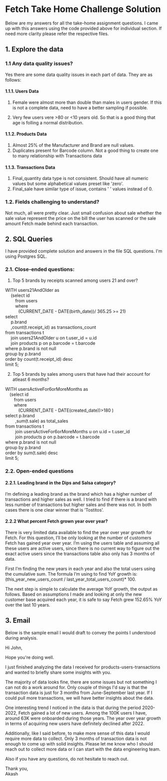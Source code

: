 # Fetch Take Home Challenge Solution

Below are my answers for all the take-home assignment questions. I came up with this answers using the code provided above for individual section. If need more clarity please refer the respective files.

## 1. Explore the data

### 1.1 Any data quality issues?
Yes there are some data quality issues in each part of data. They are as follows:

#### 1.1.1. Users Data
1) Female were almost more than double than males in users gender. If this is not a complete data, need to have a better sampling if possible.
2. Very few users vere >80 or <10 years old. So that is a good thing that age is folling a normal distribution.

#### 1.1.2. Products Data
1. Almost 25% of the Manufacturer and Brand are null values.
2. Duplicates present for Barcode column. Not a good thing to create one to many relationship with Transactions data

#### 1.1.3. Transactions Data
1. Final_quantity data type is not consistent. Should have all numeric values but some alphabetical values preset like 'zero'.
2. Final_sale have similar type of issue, contains ' ' values instead of 0.


### 1.2. Fields challenging to understand?

Not much, all were pretty clear. Just small confusion about sale whether the sale value represent the price on the bill the user has scanned or the sale amount Fetch made behind each transaction.


## 2. SQL Queries

I have provided complete solution and answers in the file SQL questions. I'm using Postgres SQL.

### 2.1. Close-ended questions:

1. Top 5 brands by receipts scanned among users 21 and over?

WITH users21AndOlder as\
 &emsp;   (select id \
 &emsp;&emsp;       from users \
 &emsp;&emsp;       where \
 &emsp;&emsp;&emsp;(CURRENT_DATE - DATE(birth_date))/ 365.25 >= 21)\
select \
&emsp;	 p.brand\
&emsp;	,count(t.receipt_id) as transactions_count\
from transactions t\
&emsp;	join users21AndOlder u on t.user_id = u.id\
&emsp;	join products p on p.barcode = t.barcode\
where p.brand is not null\
group by p.brand\
order by count(t.receipt_id) desc\
limit 5;

2. Top 5 brands by sales among users that have had their account for atleast 6 months?

WITH usersActiveFor6orMoreMonths as\
&emsp;(select id \
&emsp;&emsp;from users \
&emsp;&emsp;where \
&emsp;&emsp;&emsp;(CURRENT_DATE - DATE(created_date))>180 )\
select p.brand\
&emsp;&emsp;	   ,sum(t.sale) as total_sales\
from transactions t\
&emsp;&emsp;	join usersActiveFor6orMoreMonths u on u.id = t.user_id\
&emsp;&emsp;	join products p on p.barcode = t.barcode\
where p.brand is not null\
group by p.brand\
order by sum(t.sale) desc\
limit 5;


### 2.2. Open-ended questions

#### 2.2.1. Leading brand in the Dips and Salsa category?

I’m defining a leading brand as the brand which has a higher number of transactions and higher sales as well. I tried to find if there is a brand with less number of transactions but higher sales and there was not. In both cases there is one clear winner that is ‘Tostitos’.

#### 2.2.2 What percent Fetch grown year over year?

There is very limited data available to find the year over year growth for Fetch. For this question, I’ll be only looking at the number of customers Fetch has gained year over year. I’m using the users table and assuming all these users are active users, since there is no current way to figure out the exact active users since the transactions table also only has 3 months of data.

First I’m finding the new years in each year and also the total users using the cumulative sum. The formula I’m using to find YoY growth is: \
(this_year_new_users_count / last_year_total_users_count)* 100.

The next step is simple to calculate the average YoY growth, the output as follows. Based on assumptions I made and looking at only the new customer base acquired each year, it is safe to say Fetch grew 152.65% YoY over the last 10 years.


## 3. Email

Below is the sample email I would draft to convey the points I understood during analysis.



Hi John,


Hope you're doing well.


I just finished analyzing the data I received for products-users-transactions and wanted to briefly share some insights with you.


The majority of data looks fine, there are some issues but not something I can not do a work around for. Only couple of things I'd say is that the transaction data is just for 3 months from June-September last year. If I could pull more transactions, we will have better insights about the data.


One interesting trend I noticed in the data is that during the period 2020-2022, Fetch gained a lot of new users. Among the 100K users I have, around 63K were onboarded during those years. The year over year growth in terms of acquiring new users have definitely declined after 2022.


Additionally, like I said before, to make more sense of this data I would require more data to collect. Only 3 months of transaction data is not enough to come up with solid insights. Please let me know who I should reach out to collect more data or I can start with the data engineering team.


Also if you have any questions, do not hesitate to reach out.


Thank you,\
Akash







